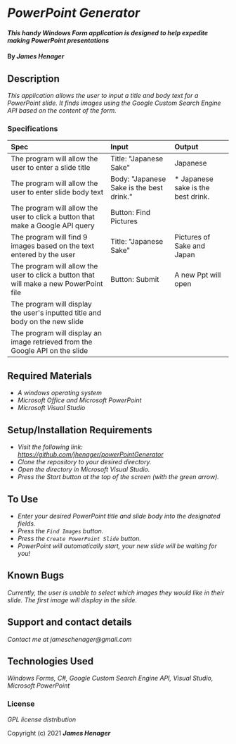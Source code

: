 # _PowerPoint Generator_

#### _This handy Windows Form application is designed to help expedite making PowerPoint presentations_

#### By _**James Henager**_

## Description

_This application allows the user to input a title and body text for a PowerPoint slide. It finds images using the Google Custom Search Engine API based on the content of the form._

### Specifications
| Spec | Input | Output |
| :-------------     | :------------- | :------------- |
| The program will allow the user to enter a slide title | Title: "Japanese Sake" | Japanese |
| The program will allow the user to enter slide body text | Body: "Japanese Sake is the best drink." | * Japanese sake is the best drink. |
| The program will allow the user to click a button that make a Google API query | Button: Find Pictures |  |
| The program will find 9 images based on the text entered by the user | Title: "Japanese Sake" | Pictures of Sake and Japan |
| The program will allow the user to click a button that will make a new PowerPoint file | Button: Submit | A new Ppt will open |
| The program will display the user's inputted title and body on the new slide |  |  |
| The program will display an image retrieved from the Google API on the slide |  |  |

## Required Materials

* _A windows operating system_
* _Microsoft Office and Microsoft PowerPoint_
* _Microsoft Visual Studio_

## Setup/Installation Requirements

* _Visit the following link: https://github.com/jhenager/powerPointGenerator_
* _Clone the repository to your desired directory._
* _Open the directory in Microsoft Visual Studio._
* _Press the Start button at the top of the screen (with the green arrow)._

## To Use

* _Enter your desired PowerPoint title and slide body into the designated fields._
* _Press the `Find Images` button._
* _Press the `Create PowerPoint Slide` button._
* _PowerPoint will automatically start, your new slide will be waiting for you!_

## Known Bugs

_Currently, the user is unable to select which images they would like in their slide. The first image will display in the slide._

## Support and contact details

_Contact me at jameschenager@gmail.com_

## Technologies Used

_Windows Forms, C#, Google Custom Search Engine API, Visual Studio, Microsoft PowerPoint_

### License

*GPL license distribution*

Copyright (c) 2021 **_James Henager_**

